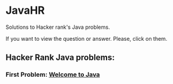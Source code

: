 # JavaHR
Solutions to Hacker rank's Java problems.

If you want to view the question or answer. Please, click on them.

## Hacker Rank Java problems: 

### First Problem: [Welcome to Java](https://www.hackerrank.com/challenges/welcome-to-java/problem)
